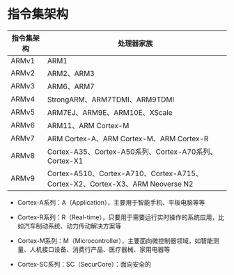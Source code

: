 # 指令集架构

| 指令集架构 | 处理器家族                                                                   |
| ----- | ----------------------------------------------------------------------- |
| ARMv1 | ARM1                                                                    |
| ARMv2 | ARM2、ARM3                                                               |
| ARMv3 | ARM6、ARM7                                                               |
| ARMv4 | StrongARM、ARM7TDMI、ARM9TDMI                                             |
| ARMv5 | ARM7EJ、ARM9E、ARM10E、XScale                                              |
| ARMv6 | ARM11、ARM Cortex-M                                                      |
| ARMv7 | ARM Cortex-A、ARM Cortex-M、ARM Cortex-R                                  |
| ARMv8 | Cortex-A35、Cortex-A50系列、Cortex-A70系列、Cortex-X1                          |
| ARMv9 | Cortex-A510、Cortex-A710、Cortex-A715、Cortex-X2、Cortex-X3、ARM Neoverse N2 |

- Cortex-A系列：A（Application），主要用于智能手机、平板电脑等等

- Cortex-R系列：R（Real-time），只要用于需要运行实时操作的系统应用，比如汽车制动系统、动力传动解决方案等

- Cortex-M系列：M（Microcontroller），主要面向微控制器领域，如智能测量、人机接口设备、消费行产品、医疗器械、家用电器等

- Cortex-SC系列：SC（SecurCore）：面向安全的
